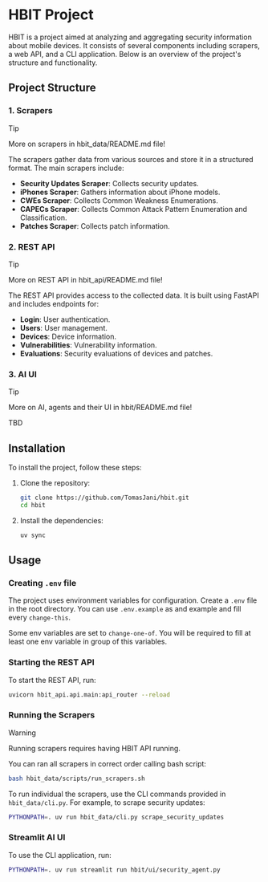 # HBIT Project

HBIT is a project aimed at analyzing and aggregating security information 
about mobile devices. It consists of several components including scrapers, 
a web API, and a CLI application. Below is an overview of the project's structure 
and functionality.

## Project Structure

### 1. Scrapers

> [!TIP]
> More on scrapers in hbit_data/README.md file!

The scrapers gather data from various sources and store it in a structured format. The main scrapers include:

- **Security Updates Scraper**: Collects security updates.
- **iPhones Scraper**: Gathers information about iPhone models.
- **CWEs Scraper**: Collects Common Weakness Enumerations.
- **CAPECs Scraper**: Collects Common Attack Pattern Enumeration and Classification.
- **Patches Scraper**: Collects patch information.

### 2. REST API

> [!TIP]
> More on REST API in hbit_api/README.md file!

The REST API provides access to the collected data. It is built using FastAPI and includes endpoints for:

- **Login**: User authentication.
- **Users**: User management.
- **Devices**: Device information.
- **Vulnerabilities**: Vulnerability information.
- **Evaluations**: Security evaluations of devices and patches.

### 3. AI UI

> [!TIP]
> More on AI, agents and their UI in hbit/README.md file!

TBD


## Installation

To install the project, follow these steps:

1. Clone the repository:
    ```sh
    git clone https://github.com/TomasJani/hbit.git
    cd hbit
    ```

2. Install the dependencies:
    ```sh
    uv sync
    ```

## Usage

### Creating `.env` file

The project uses environment variables for configuration. 
Create a `.env` file in the root directory. You can use 
`.env.example` as and example and fill every `change-this`.

Some env variables are set to `change-one-of`. You will be 
required to fill at least one env variable in group of this 
variables.


### Starting the REST API

To start the REST API, run:

```sh
uvicorn hbit_api.api.main:api_router --reload
```

### Running the Scrapers

> [!WARNING]
> Running scrapers requires having HBIT API running.

You can ran all scrapers in correct order calling bash script:

```sh
bash hbit_data/scripts/run_scrapers.sh
```

To run individual the scrapers, use the CLI commands provided in `hbit_data/cli.py`. 
For example, to scrape security updates:

```sh
PYTHONPATH=. uv run hbit_data/cli.py scrape_security_updates
```

### Streamlit AI UI

To use the CLI application, run:
```sh
PYTHONPATH=. uv run streamlit run hbit/ui/security_agent.py
```
